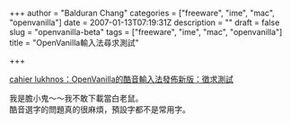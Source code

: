 +++
author = "Balduran Chang"
categories = ["freeware", "ime", "mac", "openvanilla"]
date = 2007-01-13T07:19:31Z
description = ""
draft = false
slug = "openvanilla-beta"
tags = ["freeware", "ime", "mac", "openvanilla"]
title = "OpenVanilla輸入法尋求測試"

+++


[cahier lukhnos：OpenVanilla的酷音輸入法發佈新版：徵求測試](http://lukhnos.org/blog/zh/archives/446 "cahier lukhnos (n’est pas un pipe) � Blog Archive � OpenVanilla的酷音輸入法發佈新版：徵求測試")

我是膽小鬼～～我不敢下載當白老鼠。  
 酷音選字的問題真的很麻煩，預設字都不是常用字。

